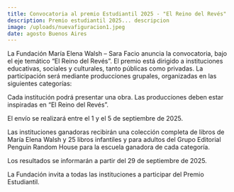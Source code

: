 ```yaml
---
title: Convocatoria al premio Estudiantil 2025 - "El Reino del Revés"
description: Premio estudiantil 2025... descripcion
image: /uploads/nuevafiguracion1.jpeg
date: agosto Buenos Aires
---
```




La Fundación María Elena Walsh – Sara Facio anuncia la convocatoria, bajo el eje temático “El Reino del Revés”.
El premio está dirigido a instituciones educativas, sociales y culturales, tanto públicas como privadas. La participación será mediante producciones grupales, organizadas en las siguientes categorías:

Cada institución podrá presentar una obra. Las producciones deben estar inspiradas en “El Reino del Revés”.

El envío se realizará entre el 1 y el 5 de septiembre de 2025.

Las instituciones ganadoras recibirán una colección completa de libros de María Elena Walsh y 25 libros infantiles y para adultos del Grupo Editorial Penguin Random House para la escuela ganadora de cada categoría.

Los resultados se informarán a partir del 29 de septiembre de 2025.

La Fundación invita a todas las instituciones a participar del Premio Estudiantil.
